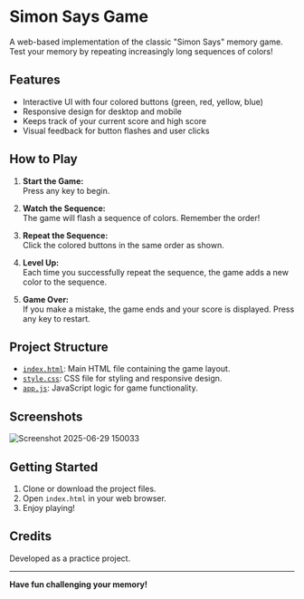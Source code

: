# Simon Says Game

A web-based implementation of the classic "Simon Says" memory game. Test your memory by repeating increasingly long sequences of colors!

## Features

- Interactive UI with four colored buttons (green, red, yellow, blue)
- Responsive design for desktop and mobile
- Keeps track of your current score and high score
- Visual feedback for button flashes and user clicks

## How to Play

1. **Start the Game:**  
   Press any key to begin.

2. **Watch the Sequence:**  
   The game will flash a sequence of colors. Remember the order!

3. **Repeat the Sequence:**  
   Click the colored buttons in the same order as shown.

4. **Level Up:**  
   Each time you successfully repeat the sequence, the game adds a new color to the sequence.

5. **Game Over:**  
   If you make a mistake, the game ends and your score is displayed. Press any key to restart.

## Project Structure

- [`index.html`](index.html): Main HTML file containing the game layout.
- [`style.css`](style.css): CSS file for styling and responsive design.
- [`app.js`](app.js): JavaScript logic for game functionality.

## Screenshots

![Screenshot 2025-06-29 150033](https://github.com/user-attachments/assets/045ce174-fc6f-494d-b24a-8d266d2b5a63)


## Getting Started

1. Clone or download the project files.
2. Open `index.html` in your web browser.
3. Enjoy playing!

## Credits

Developed as a practice project.

---

**Have fun challenging your memory!**

